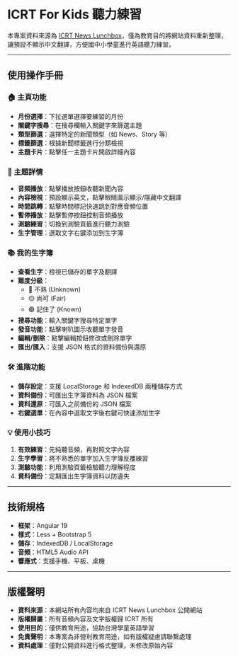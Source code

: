 # ICRT For Kids 聽力練習

本專案資料來源為 [ICRT News Lunchbox](https://www.icrt.com.tw/news_lunchbox.php?&mlevel1=7&mlevel2=96)，僅為教育目的將網站資料重新整理，讓預設不顯示中文翻譯，方便國中小學童進行英語聽力練習。

---

## 使用操作手冊

### 🏠 主頁功能
- **月份選擇**：下拉選單選擇要練習的月份
- **關鍵字搜尋**：在搜尋欄輸入關鍵字來篩選主題
- **類型篩選**：選擇特定的新聞類型（如 News、Story 等）
- **標籤篩選**：根據新聞標籤進行分類檢視
- **主題卡片**：點擊任一主題卡片開啟詳細內容

### 📖 主題詳情
- **音頻播放**：點擊播放按鈕收聽新聞內容
- **內容檢視**：預設顯示英文，點擊眼睛圖示顯示/隱藏中文翻譯
- **時間跳轉**：點擊時間標記快速跳到對應音頻位置
- **暫停播放**：點擊暫停按鈕控制音頻播放
- **測驗練習**：切換到測驗頁籤進行聽力測驗
- **生字管理**：選取文字右鍵添加到生字簿

### 📚 我的生字簿
- **查看生字**：檢視已儲存的單字及翻譯
- **難度分級**：
  - 🔴 不熟 (Unknown)
  - 🟡 尚可 (Fair) 
  - 🟢 記住了 (Known)
- **搜尋功能**：輸入關鍵字搜尋特定單字
- **發音功能**：點擊喇叭圖示收聽單字發音
- **編輯/刪除**：點擊編輯按鈕修改或刪除單字
- **匯出/匯入**：支援 JSON 格式的資料備份與還原

### 🛠️ 進階功能
- **儲存設定**：支援 LocalStorage 和 IndexedDB 兩種儲存方式
- **資料備份**：可匯出生字簿資料為 JSON 檔案
- **資料還原**：可匯入之前備份的 JSON 檔案
- **右鍵選單**：在內容中選取文字後右鍵可快速添加生字

### 💡 使用小技巧
1. **有效練習**：先純聽音頻，再對照文字內容
2. **生字學習**：將不熟悉的單字加入生字簿反覆練習
3. **測驗功能**：利用測驗頁籤檢驗聽力理解程度
4. **資料備份**：定期匯出生字簿資料以防遺失

---

## 技術規格

- **框架**：Angular 19
- **樣式**：Less + Bootstrap 5
- **儲存**：IndexedDB / LocalStorage
- **音頻**：HTML5 Audio API
- **響應式**：支援手機、平板、桌機

---

## 版權聲明

- **資料來源**：本網站所有內容均來自 ICRT News Lunchbox 公開網站
- **版權歸屬**：所有音頻內容及文字版權歸 ICRT 所有
- **使用目的**：僅供教育用途，協助台灣學童英語學習
- **免責聲明**：本專案為非營利教育用途，如有版權疑慮請聯繫處理
- **資料處理**：僅對公開資料進行格式整理，未修改原始內容
